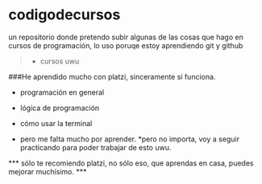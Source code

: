# codigodecursos
un repositorio donde pretendo subir algunas de las cosas que hago en cursos de programación, lo uso poruqe estoy aprendiendo git y github 
> * cursos uwu

###He aprendido mucho con platzi, sinceramente sí funciona. 


* programación en general

* lógica de programación

* cómo usar la terminal 
* pero me falta mucho por aprender.
*pero no importa, voy a seguir practicando para poder trabajar de esto uwu.

*** sólo te recomiendo platzi, no sólo eso, que aprendas en casa, puedes mejorar muchísimo. ***
